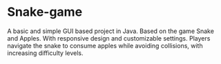 # Snake-game
A basic and simple GUI based project in Java. Based on the game Snake and Apples. With responsive design and customizable settings. Players navigate the snake to consume apples while avoiding collisions, with increasing difficulty levels.
